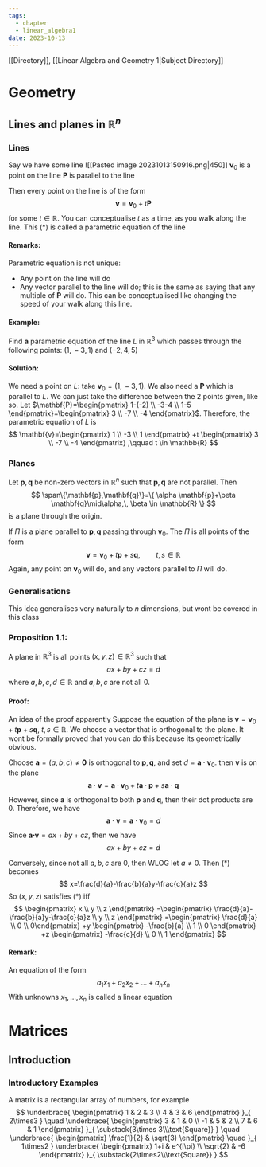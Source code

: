 ```yaml
---
tags:
  - chapter
  - linear_algebra1
date: 2023-10-13
---
```

[[Directory]], [[Linear Algebra and Geometry 1|Subject Directory]]
# Geometry
## Lines and planes in $\mathbb{R}^{n}$
### Lines
Say we have some line
![[Pasted image 20231013150916.png|450]]
$\mathbf{v}_{0}$ is a point on the line
$\mathbf{P}$ is parallel to the line

Then every point on the line is of the form
$$
\mathbf{v}=\mathbf{v}_{0}+t\mathbf{P} \tag{*}
$$
for some $t \in \mathbb{R}$. You can conceptualise $t$ as a time, as you walk along the line. 
This $(*)$ is called a parametric equation of the line


#### Remarks:
Parametric equation is not unique:
- Any point on the line will do
- Any vector parallel to the line will do; this is the same as saying that any multiple of $\mathbf{P}$ will do. This can be conceptualised like changing the speed of your walk along this line.

#### Example:
Find **a** parametric equation of the line $L$ in $\mathbb{R}^{3}$ which passes through the following points:
$(1,\,-3,\,1)$ and $(-2,\,4,\,5)$

#### Solution:
We need a point on  $L$: take $\mathbf{v}_{0}=(1,\,-3,\,1)$. We also need a $\mathbf{P}$ which is parallel to $L$. We can just take the difference between the 2 points given, like so. Let $\mathbf{P}=\begin{pmatrix} 1-(-2) \\ -3-4 \\ 1-5 \end{pmatrix}=\begin{pmatrix} 3 \\ -7 \\ -4 \end{pmatrix}$.
Therefore, the parametric equation of $L$ is
$$
\mathbf{v}=\begin{pmatrix} 1 \\ -3 \\ 1 \end{pmatrix} +t \begin{pmatrix} 3 \\ -7 \\ -4 \end{pmatrix} ,\qquad t \in  \mathbb{R}
$$

### Planes
Let $\mathbf{p},\,\mathbf{q}$ be non-zero vectors in $\mathbb{R}^{n}$ such that $\mathbf{p},\,\mathbf{q}$ are not parallel. Then
$$
\span\{\mathbf{p},\mathbf{q}\}=\{ \alpha \mathbf{p}+\beta \mathbf{q}\mid\alpha,\, \beta \in \mathbb{R} \}
$$
is a plane through the origin.

If $\Pi$ is a plane parallel to $\mathbf{p},\,\mathbf{q}$ passing through $\mathbf{v}_{0}$. The $\Pi$ is all points of the form
$$
\mathbf{v}=\mathbf{v}_{0}+t\mathbf{p}+s \mathbf{q}, \qquad t,\, s \in \mathbb{R} 
$$
Again, any point on $\mathbf{v}_{0}$ will do, and any vectors parallel to $\Pi$ will do.

### Generalisations
This idea generalises very naturally to $n$ dimensions, but wont be covered in this class

### Proposition 1.1: 
A plane in $\mathbb{R}^{3}$ is all points $(x,\,y,\,z)\in\mathbb{R}^{3}$ such that 
$$
ax+by+cz=d \tag{*}
$$
where $a,\,b,\,c,\,d \in \mathbb{R}$ and $a,\,b,\,c$ are not all $0$.
#### Proof:
An idea of the proof apparently
Suppose the equation of the plane is
$\mathbf{v}=\mathbf{v}_{0}+t\mathbf{p}+s \mathbf{q}$, $t,\,s \in \mathbb{R}$.
We choose a vector that is orthogonal to the plane. It wont be formally proved that you can do this because its geometrically obvious. 

Choose $\mathbf{a}=(a,\,b,\,c)\neq \mathbf{0}$ is orthogonal to $\mathbf{p},\,\mathbf{q}$, and set $d=\mathbf{a}\cdot \mathbf{v}_{0}$.
then $\mathbf{v}$ is on the plane
$$
\mathbf{a}\cdot \mathbf{v}=\mathbf{a}\cdot \mathbf{v}_{0}+t\mathbf{a}\cdot \mathbf{p}+s\mathbf{a}\cdot \mathbf{q}
$$
However, since $\mathbf{a}$ is orthogonal to both $\mathbf{p}$ and $\mathbf{q}$, then their dot products are $0$.
Therefore, we have
$$
\mathbf{a}\cdot \mathbf{v}=\mathbf{a}\cdot \mathbf{v}_{0}=d
$$
Since ${} \mathbf{a}\mathbf\cdot \mathbf{v}=ax+by+cz {}$, then we have
$$
ax+by+cz=d
$$

Conversely, since not all $a,\,b,\,c$  are 0, then WLOG let $a\neq 0 {}$. Then $(*)$ becomes
$$
x=\frac{d}{a}-\frac{b}{a}y-\frac{c}{a}z
$$
So $(x,\,y,\,z)$ satisfies $(*)$ iff
$$
\begin{pmatrix} x \\ y \\ z \end{pmatrix} =\begin{pmatrix} \frac{d}{a}-\frac{b}{a}y-\frac{c}{a}z \\ y \\ z \end{pmatrix} =\begin{pmatrix} \frac{d}{a}  \\ 0 \\  0\end{pmatrix} +y \begin{pmatrix} -\frac{b}{a} \\ 1 \\ 0 \end{pmatrix} +z \begin{pmatrix} -\frac{c}{d} \\ 0 \\ 1 \end{pmatrix} 
$$

#### Remark:
An equation of the form
$$
a_{1}x_{1}+a_{2}x_{2}+\dots+a_{n}x_{n}
$$
With unknowns $x_{1},\,\dots,\,x_{n}$ is called a linear equation

# Matrices
## Introduction
### Introductory Examples
A matrix is a rectangular array of numbers, for example
$$
\underbrace{ \begin{pmatrix}
1 & 2 & 3 \\
4 & 3 & 6
\end{pmatrix} }_{ 2\times3 }
\quad
\underbrace{ \begin{pmatrix}
3 & 1 & 0  \\
 -1 & 5 & 2  \\
7 & 6 & 1
\end{pmatrix} }_{ \substack{3\times 3\\\text{Square}}  }
\quad
\underbrace{ \begin{pmatrix}
\frac{1}{2} & \sqrt{3}
\end{pmatrix}
\quad }_{ 1\times2 }
\underbrace{ \begin{pmatrix} 1+i & e^{i\pi} \\ \sqrt{2} & -6 \end{pmatrix}  }_{ \substack{2\times2\\\text{Square}}  }
$$
